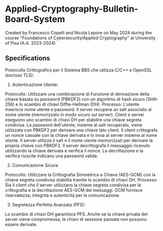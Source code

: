 # Applied-Cryptography-Bulletin-Board-System
Created by Francesco Copelli and Nicola Lepore on May 2024 during the course "Foundations of Cybersecurity/Applied Cryptography" at University of Pisa (A.A. 2023-2024)

## Specifications

Protocollo Crittografico per il Sistema BBS che utilizza C/C++ e OpenSSL (escluso TLS):

1. Autenticazione Utente:

Protocollo: Utilizzare una combinazione di Funzione di derivazione della chiave basata su password (PBKDF2) con un algoritmo di hash sicuro (SHA-256) e lo scambio di chiavi Diffie-Hellman (DH).
Processo:
L'utente inserisce nome utente e password.
Il server recupera un salt associato al nome utente (memorizzato in modo sicuro sul server).
Client e server eseguono uno scambio di chiavi DH per stabilire una chiave segreta condivisa.
La password dell'utente, insieme al salt recuperato, viene utilizzata con PBKDF2 per derivare una chiave lato client.
Il client crittografa un nonce casuale con la chiave derivata e lo invia al server insieme al nome utente.
Il server utilizza il salt e il nome utente memorizzati per derivare la propria chiave con PBKDF2.
Il server decrittografa il messaggio ricevuto utilizzando la chiave derivata e verifica il nonce.
La decrittazione e la verifica riuscite indicano una password valida.

2. Comunicazione Sicura:

Protocollo: Utilizzare la Crittografia Simmetrica a Chiave (AES-GCM) con la chiave segreta condivisa stabilita tramite lo scambio di chiavi DH.
Processo:
Sia il client che il server utilizzano la chiave segreta condivisa per la crittografia e la decrittazione AES-GCM dei messaggi.
GCM fornisce riservatezza, integrità e autenticità per la comunicazione.

3. Segretezza Perfetta Avanzata (PFS):

Lo scambio di chiavi DH garantisce PFS. Anche se la chiave privata del server viene compromessa, le chiavi di sessione passate non possono essere derivate.
